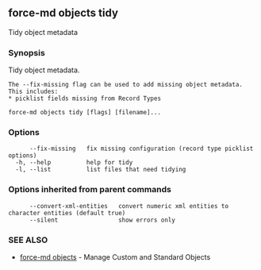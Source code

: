 ## force-md objects tidy

Tidy object metadata

### Synopsis


Tidy object metadata.

	The --fix-missing flag can be used to add missing object metadata.  This includes:
	* picklist fields missing from Record Types


```
force-md objects tidy [flags] [filename]...
```

### Options

```
      --fix-missing   fix missing configuration (record type picklist options)
  -h, --help          help for tidy
  -l, --list          list files that need tidying
```

### Options inherited from parent commands

```
      --convert-xml-entities   convert numeric xml entities to character entities (default true)
      --silent                 show errors only
```

### SEE ALSO

* [force-md objects](force-md_objects.md)	 - Manage Custom and Standard Objects

